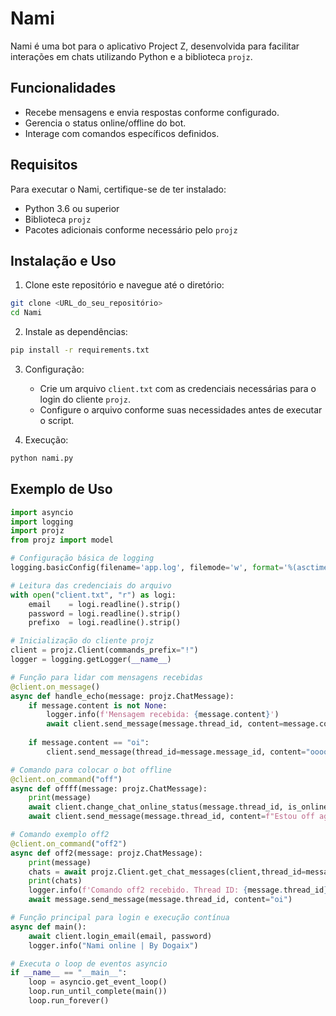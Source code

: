 # Nami

Nami é uma bot para o aplicativo Project Z, desenvolvida para facilitar interações em chats utilizando Python e a biblioteca `projz`.

## Funcionalidades

- Recebe mensagens e envia respostas conforme configurado.
- Gerencia o status online/offline do bot.
- Interage com comandos específicos definidos.

## Requisitos

Para executar o Nami, certifique-se de ter instalado:

- Python 3.6 ou superior
- Biblioteca `projz`
- Pacotes adicionais conforme necessário pelo `projz`

## Instalação e Uso

1. Clone este repositório e navegue até o diretório:

```bash
git clone <URL_do_seu_repositório>
cd Nami
```

2. Instale as dependências:

```bash
pip install -r requirements.txt
```

3. Configuração:
   - Crie um arquivo `client.txt` com as credenciais necessárias para o login do cliente `projz`.
   - Configure o arquivo conforme suas necessidades antes de executar o script.

4. Execução:
```bash
python nami.py
```

## Exemplo de Uso
```py
import asyncio
import logging
import projz
from projz import model

# Configuração básica de logging
logging.basicConfig(filename='app.log', filemode='w', format='%(asctime)s - %(levelname)s - %(message)s', level=logging.DEBUG)

# Leitura das credenciais do arquivo
with open("client.txt", "r") as logi:
    email    = logi.readline().strip()
    password = logi.readline().strip()
    prefixo  = logi.readline().strip()

# Inicialização do cliente projz
client = projz.Client(commands_prefix="!")
logger = logging.getLogger(__name__)

# Função para lidar com mensagens recebidas
@client.on_message()
async def handle_echo(message: projz.ChatMessage):
    if message.content is not None:
        logger.info(f'Mensagem recebida: {message.content}')
        await client.send_message(message.thread_id, content=message.content)
        
    if message.content == "oi":
        client.send_message(thread_id=message.message_id, content="oooooi")

# Comando para colocar o bot offline
@client.on_command("off")
async def offff(message: projz.ChatMessage):
    print(message)
    await client.change_chat_online_status(message.thread_id, is_online=False)
    await client.send_message(message.thread_id, content=f"Estou off agora, {message.author.nickname}!")

# Comando exemplo off2
@client.on_command("off2")
async def off2(message: projz.ChatMessage):
    print(message)
    chats = await projz.Client.get_chat_messages(client,thread_id=message.thread_id,size=32)
    print(chats)
    logger.info(f'Comando off2 recebido. Thread ID: {message.thread_id}')
    await message.send_message(message.thread_id, content="oi")

# Função principal para login e execução contínua
async def main():
    await client.login_email(email, password)
    logger.info("Nami online | By Dogaix")

# Executa o loop de eventos asyncio
if __name__ == "__main__":
    loop = asyncio.get_event_loop()
    loop.run_until_complete(main())
    loop.run_forever()
```
